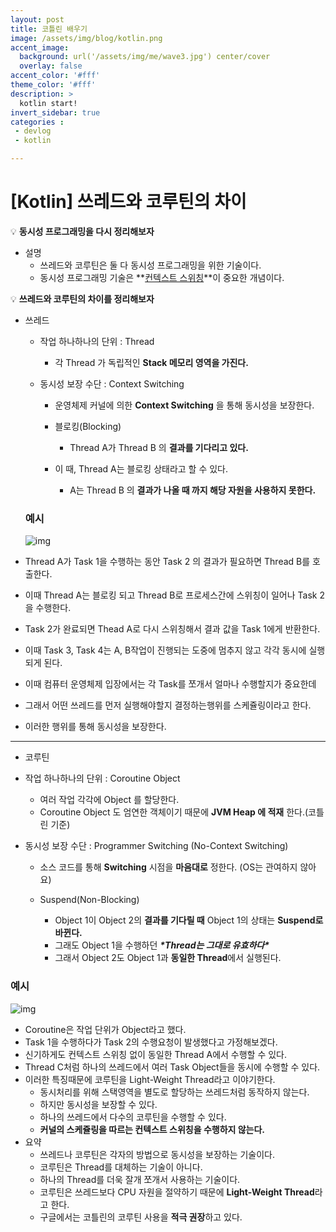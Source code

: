 ```yaml
---
layout: post
title: 코틀린 배우기
image: /assets/img/blog/kotlin.png
accent_image: 
  background: url('/assets/img/me/wave3.jpg') center/cover
  overlay: false
accent_color: '#fff'
theme_color: '#fff'
description: >
  kotlin start!
invert_sidebar: true
categories :
 - devlog	
 - kotlin

---
```


# [Kotlin] 쓰레드와 코루틴의 차이

💡 **동시성 프로그래밍을 다시 정리해보자**

- 설명
  - 쓰레드와 코루틴은 둘 다 동시성 프로그래밍을 위한 기술이다.
  - 동시성 프로그래밍 기술은 **[컨텍스트 스위칭](https://ko.wikipedia.org/wiki/문맥_교환)**이 중요한 개념이다.



💡 **쓰레드와 코루틴의 차이를 정리해보자**

- 쓰레드

  - 작업 하나하나의 단위 : Thread

    - 각 Thread 가 독립적인 **Stack 메모리 영역을 가진다.**

  - 동시성 보장 수단 : Context Switching

    - 운영체제 커널에 의한 **Context Switching** 을 통해 동시성을 보장한다.

    - 블로킹(Blocking)

       - Thread A가 Thread B 의 **결과를 기다리고 있다.**
    - 이 때, Thread A는 블로킹 상태라고 할 수 있다.
      - A는 Thread B 의 **결과가 나올 때 까지 해당 자원을 사용하지 못한다.**
  
  

  ### 예시
  
  ![img](https://teamsparta.notion.site/image/https%3A%2F%2Fs3-us-west-2.amazonaws.com%2Fsecure.notion-static.com%2F443479f2-c076-46a1-9639-ce46751add5b%2FUntitled.png?table=block&id=524647b5-91ff-49b1-ac23-674b8b310614&spaceId=83c75a39-3aba-4ba4-a792-7aefe4b07895&width=1440&userId=&cache=v2)

- Thread A가 Task 1을 수행하는 동안 Task 2 의 결과가 필요하면 Thread B를 호출한다.

- 이때 Thread A는 블로킹 되고 Thread B로 프로세스간에 스위칭이 일어나 Task 2을 수행한다.

- Task 2가 완료되면 Thead A로 다시 스위칭해서 결과 값을 Task 1에게 반환한다.

- 이때 Task 3, Task 4는 A, B작업이 진행되는 도중에 멈추지 않고 각각 동시에 실행되게 된다.

- 이때 컴퓨터 운영체제 입장에서는 각 Task를 쪼개서 얼마나 수행할지가 중요한데

- 그래서 어떤 쓰레드를 먼저 실행해야할지 결정하는행위를 스케쥴링이라고 한다.

- 이러한 행위를 통해 동시성을 보장한다.

---

* 코루틴

- 작업 하나하나의 단위 : Coroutine Object

  - 여러 작업 각각에 Object 를 할당한다.
  - Coroutine Object 도 엄연한 객체이기 때문에 **JVM Heap 에 적재** 한다.(코틀린 기준)
  
- 동시성 보장 수단 : Programmer Switching (No-Context Switching)

  - 소스 코드를 통해 **Switching** 시점을 **마음대로** 정한다. (OS는 관여하지 않아요)

  - Suspend(Non-Blocking)

     - Object 1이 Object 2의 **결과를 기다릴 때** Object 1의 상태는 **Suspend로 바뀐다.**
    - 그래도 Object 1을 수행하던 ***\*Thread는 그대로 유효하다\****
    - 그래서 Object 2도 Object 1과 **동일한 Thread**에서 실행된다.



### 예시

![img](https://teamsparta.notion.site/image/https%3A%2F%2Fs3-us-west-2.amazonaws.com%2Fsecure.notion-static.com%2Fea24a6b4-af30-4c81-8e63-828fe63f8265%2FUntitled.png?table=block&id=7f6702a7-1fda-40be-adde-17fee43cd654&spaceId=83c75a39-3aba-4ba4-a792-7aefe4b07895&width=1880&userId=&cache=v2)

- Coroutine은 작업 단위가 Object라고 했다.
- Task 1을 수행하다가 Task 2의 수행요청이 발생했다고 가정해보겠다.
- 신기하게도 컨텍스트 스위칭 없이 동일한 Thread A에서 수행할 수 있다.
- Thread C처럼 하나의 쓰레드에서 여러 Task Object들을 동시에 수행할 수 있다.
- 이러한 특징때문에 코루틴을 Light-Weight Thread라고 이야기한다.
  - 동시처리를 위해 스택영역을 별도로 할당하는 쓰레드처럼 동작하지 않는다.
  - 하지만 동시성을 보장할 수 있다.
  - 하나의 쓰레드에서 다수의 코루틴을 수행할 수 있다.
  - **커널의 스케쥴링을 따르는 컨텍스트 스위칭을 수행하지 않는다.**
- 요약
  - 쓰레드나 코루틴은 각자의 방법으로 동시성을 보장하는 기술이다.
  - 코루틴은 Thread를 대체하는 기술이 아니다.
  - 하나의 Thread를 더욱 잘개 쪼개서 사용하는 기술이다.
  - 코루틴은 쓰레드보다 CPU 자원을 절약하기 때문에 **Light-Weight Thread**라고 한다.
  - 구글에서는 코틀린의 코루틴 사용을 **적극 권장**하고 있다.